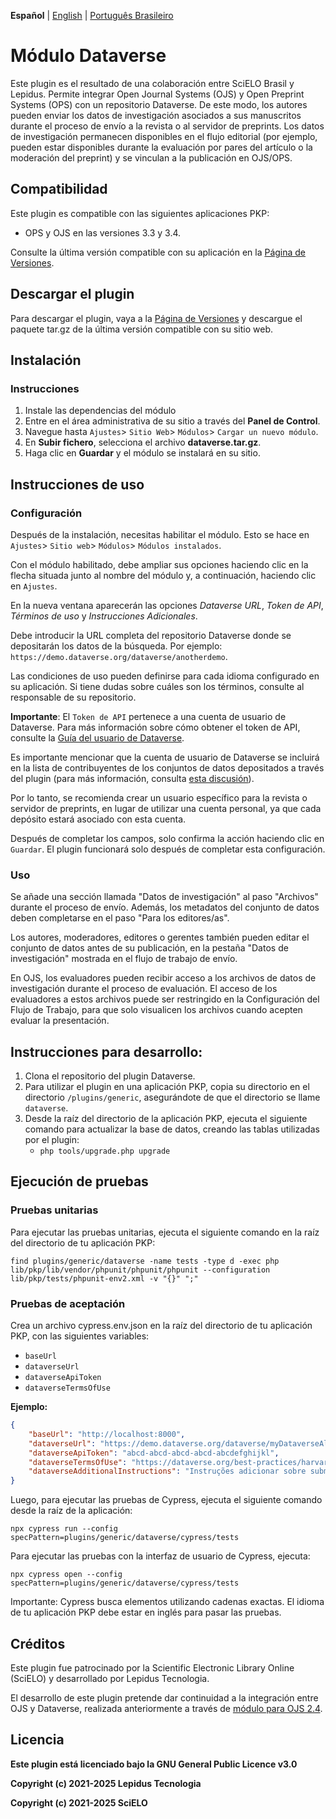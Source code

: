 **Español** | [English](/README.md) | [Português Brasileiro](/docs/README-pt_BR.md)

# Módulo Dataverse

Este plugin es el resultado de una colaboración entre SciELO Brasil y Lepidus. Permite integrar Open Journal Systems (OJS) y Open Preprint Systems (OPS) con un repositorio Dataverse.
De este modo, los autores pueden enviar los datos de investigación asociados a sus manuscritos durante el proceso de envío a la revista o al servidor de preprints. Los datos de investigación permanecen disponibles en el flujo editorial (por ejemplo, pueden estar disponibles durante la evaluación por pares del artículo o la moderación del preprint) y se vinculan a la publicación en OJS/OPS.

## Compatibilidad

Este plugin es compatible con las siguientes aplicaciones PKP:

- OPS y OJS en las versiones 3.3 y 3.4.

Consulte la última versión compatible con su aplicación en la [Página de Versiones](https://github.com/lepidus/dataversePlugin/releases).

## Descargar el plugin 

Para descargar el plugin, vaya a la [Página de Versiones](https://github.com/lepidus/dataversePlugin/releases) y descargue el paquete tar.gz de la última versión compatible con su sitio web.

## Instalación

### Instrucciones

1. Instale las dependencias del módulo
2. Entre en el área administrativa de su sitio a través del __Panel de Control__.
3. Navegue hasta `Ajustes`> `Sitio Web`> `Módulos`> `Cargar un nuevo módulo`.
4. En __Subir fichero__, selecciona el archivo __dataverse.tar.gz__.
5. Haga clic en __Guardar__ y el módulo se instalará en su sitio.

## Instrucciones de uso

### Configuración
Después de la instalación, necesitas habilitar el módulo. Esto se hace en `Ajustes`> `Sitio web`> `Módulos`> `Módulos instalados`.

Con el módulo habilitado, debe ampliar sus opciones haciendo clic en la flecha situada junto al nombre del módulo y, a continuación, haciendo clic en `Ajustes`.

En la nueva ventana aparecerán las opciones _Dataverse URL_, _Token de API_, _Términos de uso_ y _Instrucciones Adicionales_.

Debe introducir la URL completa del repositorio Dataverse donde se depositarán los datos de la búsqueda. Por ejemplo: `https://demo.dataverse.org/dataverse/anotherdemo`.

Las condiciones de uso pueden definirse para cada idioma configurado en su aplicación. Si tiene dudas sobre cuáles son los términos, consulte al responsable de su repositorio.

**Importante**: El `Token de API` pertenece a una cuenta de usuario de Dataverse. Para más información sobre cómo obtener el token de API, consulte la [Guía del usuario de Dataverse](https://guides.dataverse.org/en/5.13/user/account.html#api-token).

Es importante mencionar que la cuenta de usuario de Dataverse se incluirá en la lista de contribuyentes de los conjuntos de datos depositados a través del plugin (para más información, consulta [esta discusión](https://groups.google.com/g/dataverse-community/c/Oo4AUZJf4hE/m/DyVsQq9mAQAJ)).

Por lo tanto, se recomienda crear un usuario específico para la revista o servidor de preprints, en lugar de utilizar una cuenta personal, ya que cada depósito estará asociado con esta cuenta.

Después de completar los campos, solo confirma la acción haciendo clic en `Guardar`. El plugin funcionará solo después de completar esta configuración.

### Uso

Se añade una sección llamada "Datos de investigación" al paso "Archivos" durante el proceso de envío. Además, los metadatos del conjunto de datos deben completarse en el paso "Para los editores/as".

Los autores, moderadores, editores o gerentes también pueden editar el conjunto de datos antes de su publicación, en la pestaña "Datos de investigación" mostrada en el flujo de trabajo de envío.

En OJS, los evaluadores pueden recibir acceso a los archivos de datos de investigación durante el proceso de evaluación. El acceso de los evaluadores a estos archivos puede ser restringido en la Configuración del Flujo de Trabajo, para que solo visualicen los archivos cuando acepten evaluar la presentación.

## Instrucciones para desarrollo:
1. Clona el repositorio del plugin Dataverse.
2. Para utilizar el plugin en una aplicación PKP, copia su directorio en el directorio `/plugins/generic`, asegurándote de que el directorio se llame `dataverse`.
3. Desde la raíz del directorio de la aplicación PKP, ejecuta el siguiente comando para actualizar la base de datos, creando las tablas utilizadas por el plugin:
    - `php tools/upgrade.php upgrade`

## Ejecución de pruebas
### Pruebas unitarias

Para ejecutar las pruebas unitarias, ejecuta el siguiente comando en la raíz del directorio de tu aplicación PKP:

```
find plugins/generic/dataverse -name tests -type d -exec php lib/pkp/lib/vendor/phpunit/phpunit/phpunit --configuration lib/pkp/tests/phpunit-env2.xml -v "{}" ";"
```

### Pruebas de aceptación

Crea un archivo cypress.env.json en la raíz del directorio de tu aplicación PKP, con las siguientes variables:
- `baseUrl`
- `dataverseUrl`
- `dataverseApiToken`
- `dataverseTermsOfUse`

**Ejemplo:**

```json
{
    "baseUrl": "http://localhost:8000",
    "dataverseUrl": "https://demo.dataverse.org/dataverse/myDataverseAlias",
    "dataverseApiToken": "abcd-abcd-abcd-abcd-abcdefghijkl",
    "dataverseTermsOfUse": "https://dataverse.org/best-practices/harvard-dataverse-general-terms-use",
    "dataverseAdditionalInstructions": "Instruções adicionar sobre submissão de dados de pesquisa:"
}
```

Luego, para ejecutar las pruebas de Cypress, ejecuta el siguiente comando desde la raíz de la aplicación:
```
npx cypress run --config specPattern=plugins/generic/dataverse/cypress/tests
```

Para ejecutar las pruebas con la interfaz de usuario de Cypress, ejecuta:
```
npx cypress open --config specPattern=plugins/generic/dataverse/cypress/tests
```

Importante: Cypress busca elementos utilizando cadenas exactas. El idioma de tu aplicación PKP debe estar en inglés para pasar las pruebas.

## Créditos

Este plugin fue patrocinado por la Scientific Electronic Library Online (SciELO) y desarrollado por Lepidus Tecnologia.

El desarrollo de este plugin pretende dar continuidad a la integración entre OJS y Dataverse, realizada anteriormente a través de [módulo para OJS 2.4](https://github.com/asmecher/dataverse-ojs-plugin).

## Licencia

__Este plugin está licenciado bajo la GNU General Public Licence v3.0__

__Copyright (c) 2021-2025 Lepidus Tecnologia__

__Copyright (c) 2021-2025 SciELO__